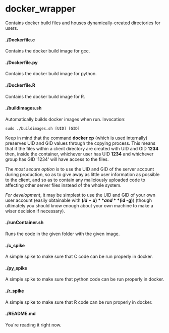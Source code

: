 # docker_wrapper
Contains docker build files and houses dynamically-created directories for users.

#### ./Dockerfile.c
Contains the docker build image for gcc.

#### ./Dockerfile.py
Contains the docker build image for python.

#### ./Dockerfile.R
Contains the docker build image for R.

#### ./buildimages.sh
Automatically builds docker images when run.
Invocation:

	sudo ./buildimages.sh [UID] [GID]

Keep in mind that the command **docker cp** (which is used internally) preserves UID and GID values through the copying process. This means that if the files within a client directory are created with UID and GID **1234** then, inside the container, whichever user has UID **1234** and whichever group has GID '1234' will have access to the files.

The *most secure option* is to use the UID and GID of the server account during production, so as to give away as little user information as possible to the client, and so as to contain any maliciously uploaded code to affecting other server files instead of the whole system.

*For development*, it may be simplest to use the UID and GID of your own user account (easily obtainable with **$(id -u)** and **$(id -g)**) (though ultimately you should know enough about your own machine to make a wiser decision if necessary).

#### ./runContainer.sh
Runs the code in the given folder with the given image.

#### ./c_spike
A simple spike to make sure that C code can be run properly in docker.

#### ./py_spike
A simple spike to make sure that python code can be run properly in docker.

#### ./r_spike
A simple spike to make sure that R code can be run properly in docker.

#### ./README.md
You're reading it right now.